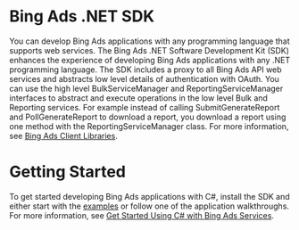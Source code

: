 
# Bing Ads .NET SDK

You can develop Bing Ads applications with any programming language that supports web services. The Bing Ads .NET Software Development Kit (SDK) enhances the experience of developing Bing Ads applications with any .NET programming language. The SDK includes a proxy to all Bing Ads API web services and abstracts low level details of authentication with OAuth. You can use the high level BulkServiceManager and ReportingServiceManager interfaces to abstract and execute operations in the low level Bulk and Reporting services. For example instead of calling SubmitGenerateReport and PollGenerateReport to download a report, you download a report using one method with the ReportingServiceManager class. For more information, see [Bing Ads Client Libraries](https://docs.microsoft.com/en-us/bingads/guides/client-libraries).

# Getting Started
To get started developing Bing Ads applications with C#, install the SDK and either start with the [examples](https://github.com/BingAds/BingAds-dotNet-SDK/tree/master/examples) or follow one of the application walkthroughs. For more information, see [Get Started Using C# with Bing Ads Services](https://docs.microsoft.com/en-us/bingads/guides/get-started-csharp).
